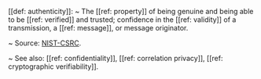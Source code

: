 [[def: authenticity]]:
~ The [[ref: property]] of being genuine and being able to be [[ref: verified]] and trusted; confidence in the [[ref: validity]] of a transmission, a [[ref: message]], or message originator.

~ Source: [NIST-CSRC](https://csrc.nist.gov/glossary/term/authenticity).

~ See also: [[ref: confidentiality]], [[ref: correlation privacy]], [[ref: cryptographic verifiability]].

